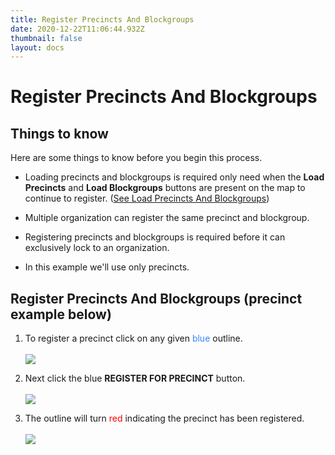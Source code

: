 ```yaml
---
title: Register Precincts And Blockgroups
date: 2020-12-22T11:06:44.932Z
thumbnail: false
layout: docs
---
```

# Register Precincts And Blockgroups

## Things to know

Here are some things to know before you begin this process.

* Loading precincts and blockgroups is required only need when the **Load Precincts** and **Load Blockgroups** buttons are present on the map to continue to register. ([See Load Precincts And Blockgroups][1])

* Multiple organization can register the same precinct and blockgroup.

* Registering precincts and blockgroups is required before it can exclusively lock to an organization.

* In this example we'll use only precincts.

[1]: /Targeting/load-precincts-and-blockgroups

## Register Precincts And Blockgroups (precinct example below)

1. To register a precinct click on any given <span style="color:#3388ff;">blue</span> outline.
<br><br>
![](../../images/targeting-register-step1.jpg)

2. Next click the blue **REGISTER FOR PRECINCT** button.
<br><br>
![](../../images/targeting-register-step2.jpg)

3. The outline will turn <span style="color:red">red</span> indicating the precinct has been registered.
<br><br>
![](../../images/targeting-register-step3.jpg)
